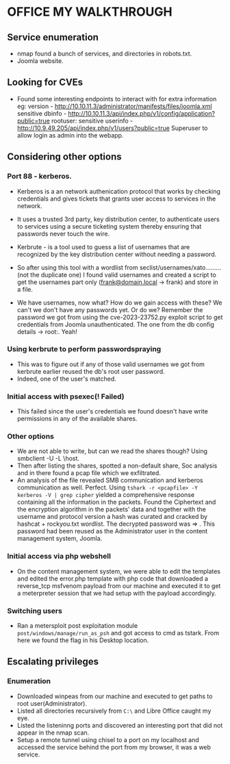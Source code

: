 # OFFICE MY WALKTHROUGH
## Service enumeration
* nmap found a bunch of services, and directories in robots.txt.
* Joomla website.

## Looking for CVEs
* Found some interesting endpoints to interact with for extra information eg:
	version - http://10.10.11.3/administrator/manifests/files/joomla.xml
	sensitive dbinfo - http://10.10.11.3/api/index.php/v1/config/application?public=true
		rootuser:<password>
	sensitive userinfo - http://10.9.49.205/api/index.php/v1/users?public=true
		Superuser to allow login as admin into the webapp.
		
## Considering other options
### Port 88 - kerberos.
* Kerberos is a an network authenication protocol that works by checking credentials and gives tickets that grants user access to services in the network.
* It uses a trusted 3rd party, key distribution center, to authenticate users to services using a secure ticketing system thereby ensuring that passwords never touch the wire.

* Kerbrute - is a tool used to guess a list of usernames that are recognized by the key distribution center without needing a password.

* So after using this tool with a wordlist from seclist/usernames/xato......... (not the duplicate one) I found valid usernames and created a script to get the usernames part only (frank@domain.local -> frank) and store in a file.

* We have usernames, now what? How do we gain access with these? We can't we don't have any passwords yet. Or do we? Remember the password we got from using the cve-2023-23752.py exploit script to get credentials from Joomla unauthenticated. The one from the db config details -> root:<password>. Yeah!

### Using kerbrute to perform passwordspraying
* This was to figure out if any of those valid usernames we got from kerbrute earlier reused the db's root user password.
* Indeed, one of the user's matched.

### Initial access with psexec(! Failed)
* This failed since the user's credentials we found doesn't have write permissions in any of the available shares.

### Other options
* We are not able to write, but can we read the shares though? Using smbclient -U <user> -L \\host.
* Then after listing the shares, spotted a non-default share, Soc analysis and in there found a pcap file which we exfiltrated.
* An analysis of the file revealed SMB communication and kerberos communication as well. Perfect. Using `tshark -r <pcapfile> -Y kerberos -V | grep cipher` yielded a comprehensive response containing all the information in the packets. Found the Ciphertext and the encryption algorithm in the packets' data and together with the username and protocol version a hash was curated and cracked by hashcat + rockyou.txt wordlist. The decrypted password was => <redacted>. This password had been reused as the Administrator user in the content management system, Joomla.

### Initial access via php webshell
* On the content management system, we were able to edit the templates and edited the error.php template with php code that downloaded a reverse_tcp msfvenom payload from our machine and executed it to get a meterpreter session that we had setup with the payload accordingly.

### Switching users
* Ran a metersploit post exploitation module `post/windows/manage/run_as_psh` and got access to cmd as tstark. From here we found the flag in his Desktop location.


## Escalating privileges
### Enumeration
* Downloaded winpeas from our machine and executed to get paths to root user(Administrator).
* Listed all directories recursively from `C:\` and Libre Office caught my eye.
* Listed the listeninng ports and discovered an interesting port that did not appear in the nmap scan.
* Setup a remote tunnel using chisel to a port on my localhost and accessed the service behind the port from my browser, it was a web service.
